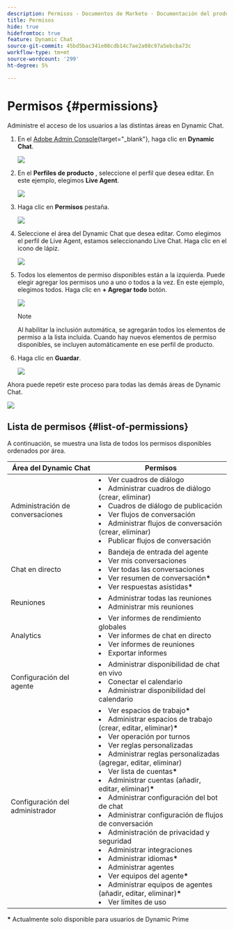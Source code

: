 ```yaml
---
description: Permisos - Documentos de Marketo - Documentación del producto
title: Permisos
hide: true
hidefromtoc: true
feature: Dynamic Chat
source-git-commit: 45bd5bac341e08cdb14c7ae2a08c97a5ebcba73c
workflow-type: tm+mt
source-wordcount: '299'
ht-degree: 5%

---
```


# Permisos {#permissions}

Administre el acceso de los usuarios a las distintas áreas en Dynamic Chat.

1. En el [Adobe Admin Console](https://adminconsole.adobe.com/){target="_blank"}, haga clic en **Dynamic Chat**.

   ![](assets/permissions-1.png)

1. En el **Perfiles de producto** , seleccione el perfil que desea editar. En este ejemplo, elegimos **Live Agent**.

   ![](assets/permissions-2.png)

1. Haga clic en **Permisos** pestaña.

   ![](assets/permissions-3.png)

1. Seleccione el área del Dynamic Chat que desea editar. Como elegimos el perfil de Live Agent, estamos seleccionando Live Chat. Haga clic en el icono de lápiz.

   ![](assets/permissions-4.png)

1. Todos los elementos de permiso disponibles están a la izquierda. Puede elegir agregar los permisos uno a uno o todos a la vez. En este ejemplo, elegimos todos. Haga clic en **+ Agregar todo** botón.

   ![](assets/permissions-5.png)

   >[!NOTE]
   >
   >Al habilitar la inclusión automática, se agregarán todos los elementos de permiso a la lista incluida. Cuando hay nuevos elementos de permiso disponibles, se incluyen automáticamente en ese perfil de producto.

1. Haga clic en **Guardar**.

   ![](assets/permissions-6.png)

Ahora puede repetir este proceso para todas las demás áreas de Dynamic Chat.

![](assets/permissions-7.png)

## Lista de permisos {#list-of-permissions}

A continuación, se muestra una lista de todos los permisos disponibles ordenados por área.

<table>
<thead>
  <tr>
    <th>Área del Dynamic Chat</th>
    <th>Permisos</th>
  </tr>
</thead>
<tbody>
  <tr>
    <td>Administración de conversaciones</td>
    <td><li>Ver cuadros de diálogo</li>
    <li>Administrar cuadros de diálogo (crear, eliminar)</li>
    <li>Cuadros de diálogo de publicación</li>
    <li>Ver flujos de conversación</li>
    <li>Administrar flujos de conversación (crear, eliminar)</li>
    <li>Publicar flujos de conversación</li></td>
  </tr>
  <tr>
    <td>Chat en directo</td>
    <td><li>Bandeja de entrada del agente</li>
    <li>Ver mis conversaciones</li>
    <li>Ver todas las conversaciones</li>
    <li>Ver resumen de conversación<b>*</b></li>
    <li>Ver respuestas asistidas<b>*</b></li></td>
  </tr>
  <tr>
    <td>Reuniones</td>
    <td><li>Administrar todas las reuniones</li>
    <li>Administrar mis reuniones</li></td>
  </tr>
  <tr>
    <td>Analytics</td>
    <td><li>Ver informes de rendimiento globales</li>
    <li>Ver informes de chat en directo</li>
    <li>Ver informes de reuniones</li>
    <li>Exportar informes</li></td>
  </tr>
  <tr>
    <td>Configuración del agente</td>
    <td><li>Administrar disponibilidad de chat en vivo</li>
    <li>Conectar el calendario</li>
    <li>Administrar disponibilidad del calendario</li></td>
  </tr>
  <tr>
    <td>Configuración del administrador</td>
    <td><li>Ver espacios de trabajo<b>*</b></li>
    <li>Administrar espacios de trabajo (crear, editar, eliminar)<b>*</b></li>
    <li>Ver operación por turnos</li>
    <li>Ver reglas personalizadas</li>
    <li>Administrar reglas personalizadas (agregar, editar, eliminar)</li>
    <li>Ver lista de cuentas<b>*</b></li>
    <li>Administrar cuentas (añadir, editar, eliminar)<b>*</b></li>
    <li>Administrar configuración del bot de chat</li>
    <li>Administrar configuración de flujos de conversación</li>
    <li>Administración de privacidad y seguridad</li>
    <li>Administrar integraciones</li>
    <li>Administrar idiomas<b>*</b></li>
    <li>Administrar agentes</li>
    <li>Ver equipos del agente<b>*</b></li>
    <li>Administrar equipos de agentes (añadir, editar, eliminar)<b>*</b></li>
    <li>Ver límites de uso</li></td>
  </tr>
</tbody>
</table>

**&#42;** Actualmente solo disponible para usuarios de Dynamic Prime
